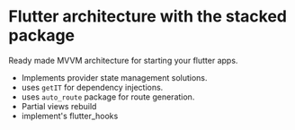 # Flutter architecture with the stacked package
Ready made MVVM architecture for starting your flutter apps.
- Implements provider state management solutions.
- uses `getIT` for dependency injections.
- uses `auto_route` package for route generation.
- Partial views rebuild
- implement's flutter_hooks
